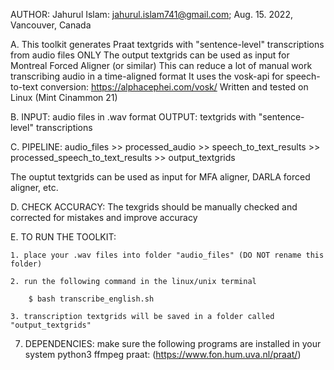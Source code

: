 
AUTHOR: Jahurul Islam: jahurul.islam741@gmail.com; Aug. 15. 2022, Vancouver, Canada


A. This toolkit generates Praat textgrids with "sentence-level" transcriptions from audio files ONLY
 The output textgrids can be used as input for Montreal Forced Aligner (or similar)
 This can reduce a lot of manual work transcribing audio in a time-aligned format
 It uses the vosk-api for speech-to-text conversion: https://alphacephei.com/vosk/
 Written and tested on Linux (Mint Cinammon 21)


B. INPUT: audio files in .wav format
    OUTPUT: textgrids with "sentence-level" transcriptions


C.  PIPELINE: audio_files >> processed_audio >> speech_to_text_results >> processed_speech_to_text_results >> output_textgrids

 The ouptut textgrids can be used as input for MFA aligner, DARLA forced aligner, etc.

D.  CHECK ACCURACY: The texgrids should be manually checked and corrected for mistakes and improve accuracy

E.  TO RUN THE TOOLKIT: 

    1. place your .wav files into folder "audio_files" (DO NOT rename this folder)
    
    2. run the following command in the linux/unix terminal

        $ bash transcribe_english.sh
        
    3. transcription textgrids will be saved in a folder called "output_textgrids"


7. DEPENDENCIES: make sure the following programs are installed in your system
 python3
 ffmpeg
 praat: (https://www.fon.hum.uva.nl/praat/)
